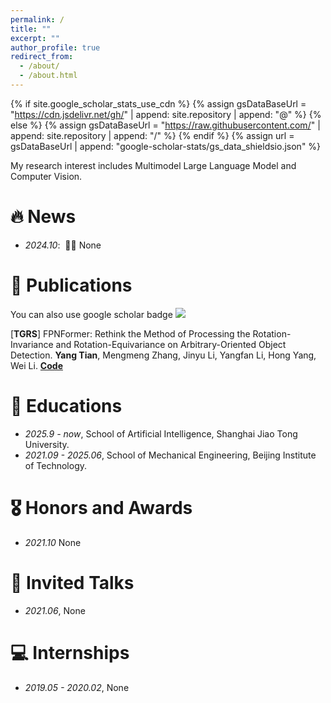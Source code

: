 ```yaml
---
permalink: /
title: ""
excerpt: ""
author_profile: true
redirect_from: 
  - /about/
  - /about.html
---
```


{% if site.google_scholar_stats_use_cdn %}
{% assign gsDataBaseUrl = "https://cdn.jsdelivr.net/gh/" | append: site.repository | append: "@" %}
{% else %}
{% assign gsDataBaseUrl = "https://raw.githubusercontent.com/" | append: site.repository | append: "/" %}
{% endif %}
{% assign url = gsDataBaseUrl | append: "google-scholar-stats/gs_data_shieldsio.json" %}

<span class='anchor' id='about-me'></span>


My research interest includes Multimodel Large Language Model and Computer Vision.


# 🔥 News
- *2024.10*: &nbsp;🎉🎉 None

# 📝 Publications 
You can also use google scholar badge <a href='https://scholar.google.com/citations?user=DwterwUAAAAJ'><img src="https://img.shields.io/endpoint?url={{ url | url_encode }}&logo=Google%20Scholar&labelColor=f6f6f6&color=9cf&style=flat&label=citations"></a>

[**TGRS**] FPNFormer: Rethink the Method of Processing the Rotation-Invariance and Rotation-Equivariance on Arbitrary-Oriented Object Detection. **Yang Tian**, Mengmeng Zhang, Jinyu Li, Yangfan Li, Hong Yang, Wei Li. [**Code**](https://github.com/yangtian6781/FPNFormer)


# 📖 Educations
- *2025.9 - now*, School of Artificial Intelligence, Shanghai Jiao Tong University.
- *2021.09 - 2025.06*, School of Mechanical Engineering, Beijing Institute of Technology.

# 🎖 Honors and Awards
- *2021.10* None

# 💬 Invited Talks
- *2021.06*, None

# 💻 Internships
- *2019.05 - 2020.02*, None

